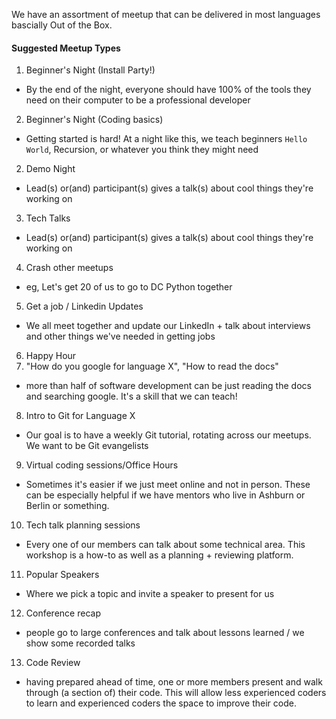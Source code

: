 We have an assortment of meetup that can be delivered in most languages bascially Out of the Box. 

#### Suggested Meetup Types
1. Beginner's Night (Install Party!)
  - By the end of the night, everyone should have 100% of the tools they need on their computer to be a professional developer
2. Beginner's Night (Coding basics)
  - Getting started is hard! At a night like this, we teach beginners `Hello World`, Recursion, or whatever you think they might need
2. Demo Night
  - Lead(s) or(and) participant(s) gives a talk(s) about cool things they're working on
3. Tech Talks
  - Lead(s) or(and) participant(s) gives a talk(s) about cool things they're working on
4. Crash other meetups
  - eg, Let's get 20 of us to go to DC Python together
5. Get a job / Linkedin Updates
  - We all meet together and update our LinkedIn + talk about interviews and other things we've needed in getting jobs
6. Happy Hour
7. "How do you google for language X", "How to read the docs"
  - more than half of software development can be just reading the docs and searching google. It's a skill that we can teach!
8. Intro to Git for Language X
  - Our goal is to have a weekly Git tutorial, rotating across our meetups. We want to be Git evangelists
9. Virtual coding sessions/Office Hours
  - Sometimes it's easier if we just meet online and not in person. These can be especially helpful if we have mentors who live in Ashburn or Berlin or something.
10. Tech talk planning sessions
  - Every one of our members can talk about some technical area. This workshop is a how-to as well as a planning + reviewing platform.
11. Popular Speakers
  - Where we pick a topic and invite a speaker to present for us
12. Conference recap 
  - people go to large conferences and talk about lessons learned / we show some recorded talks
13. Code Review
  - having prepared ahead of time, one or more members present and walk through (a section of) their code. This will allow less experienced coders to learn and experienced coders the space to improve their code.
